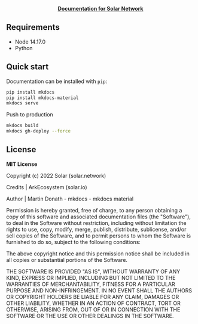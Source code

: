 
<p align="center">
  <strong>
    <a href="https://docs.solar.network/">Documentation for Solar Network</a>
  </strong>
</p>


## Requirements

- Node 14.17.0
- Python


## Quick start

Documentation can be installed with `pip`:

``` sh
pip install mkdocs
pip install mkdocs-material
mkdocs serve
```

Push to production

``` sh
mkdocs build
mkdocs gh-deploy --force
```

## License

**MIT License**

Copyright (c) 2022 Solar (solar.network)

Credits | ArkEcosystem (solar.io)

Author | Martin Donath - mkdocs - mkdocs material

Permission is hereby granted, free of charge, to any person obtaining a copy
of this software and associated documentation files (the "Software"), to
deal in the Software without restriction, including without limitation the
rights to use, copy, modify, merge, publish, distribute, sublicense, and/or
sell copies of the Software, and to permit persons to whom the Software is
furnished to do so, subject to the following conditions:

The above copyright notice and this permission notice shall be included in
all copies or substantial portions of the Software.

THE SOFTWARE IS PROVIDED "AS IS", WITHOUT WARRANTY OF ANY KIND, EXPRESS OR
IMPLIED, INCLUDING BUT NOT LIMITED TO THE WARRANTIES OF MERCHANTABILITY,
FITNESS FOR A PARTICULAR PURPOSE AND NON-INFRINGEMENT. IN NO EVENT SHALL THE
AUTHORS OR COPYRIGHT HOLDERS BE LIABLE FOR ANY CLAIM, DAMAGES OR OTHER
LIABILITY, WHETHER IN AN ACTION OF CONTRACT, TORT OR OTHERWISE, ARISING
FROM, OUT OF OR IN CONNECTION WITH THE SOFTWARE OR THE USE OR OTHER DEALINGS
IN THE SOFTWARE.
